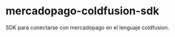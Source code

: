mercadopago-coldfusion-sdk
==========================

SDK para conectarse con mercadopago en el lenguaje coldfusion.
